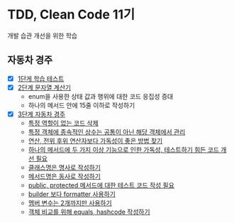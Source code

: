# TDD, Clean Code 11기
개발 습관 개선을 위한 학습

## 자동차 경주
- [x] [1단게 학습 테스트](https://github.com/next-step/java-racingcar/pull/1847#pullrequestreview-601760737)
- [x] [2단계 문자열 계산기](https://github.com/next-step/java-racingcar/pull/1914#pullrequestreview-605336872)
    - enum을 사용한 상태 값과 행위에 대한 코드 응집성 증대
    - 하나의 메서드 안에 15줄 이하로 작성하기
- [x] [3단계 자동차 경주](https://github.com/next-step/java-racingcar/pull/1960#pullrequestreview-607170886)
    - [특정 역할이 없는 코드 삭제](https://github.com/next-step/java-racingcar/pull/1960#discussion_r589048328)
    - [특정 객체에 종속적인 상수는 공통이 아닌 해당 객체에서 관리](https://github.com/next-step/java-racingcar/pull/1960#discussion_r589048600)
    - [연산, 전위 후위 연산자보다 가독성이 좋은 방법 찾기](https://github.com/next-step/java-racingcar/pull/1960#discussion_r589049127)
    - [하나의 메서드에 두 가지 이상 기능으로 인한 가독성, 테스트하기 힘든 코드 개선 필요](https://github.com/next-step/java-racingcar/pull/1960#discussion_r589050223)
    - [클래스명은 명사로 작성하기](https://github.com/next-step/java-racingcar/pull/1960#discussion_r590055725)
    - [메서드명은 동사로 작성하기](https://github.com/next-step/java-racingcar/pull/1960#discussion_r590056162)
    - [public, protected 메서드에 대한 테스트 코드 작성 필요](https://github.com/next-step/java-racingcar/pull/1960#discussion_r590072116)
    - [builder 보다 formatter 사용하기](https://github.com/next-step/java-racingcar/pull/1960#discussion_r590075327)
    - [멤버 변수는 2개까지만 사용하기](https://github.com/next-step/java-racingcar/pull/1960#discussion_r590078081)
    - [객체 비교를 위해 equals, hashcode 작성하기](https://github.com/next-step/java-racingcar/pull/1960#discussion_r590105669)
